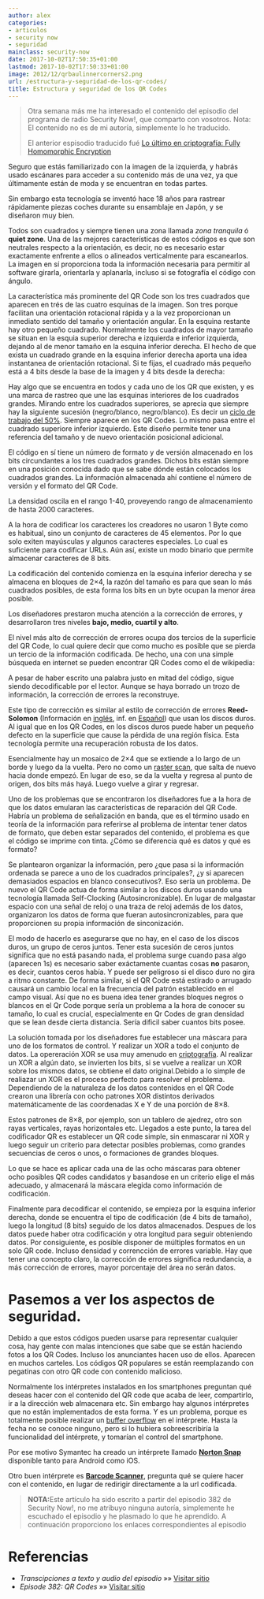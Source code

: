 ```yaml
---
author: alex
categories:
- articulos
- security now
- seguridad
mainclass: security-now
date: 2017-10-02T17:50:35+01:00
lastmod: 2017-10-02T17:50:33+01:00
image: 2012/12/qrbaulinnercorners2.png
url: /estructura-y-seguridad-de-los-qr-codes/
title: Estructura y seguridad de los QR Codes
---
```


> Otra semana más me ha interesado el contenido del episodio del programa de radio Security Now!, que comparto con vosotros. Nota: El contenido no es de mi autoría, simplemente lo he traducido.
>
> El anterior espisodio traducido fué [Lo último en criptografía: Fully Homomorphic Encryption][1]

<figure>
    <amp-img sizes="(min-width: 300px) 300px, 100vw" on="tap:lightbox1" role="button" tabindex="0" layout="responsive" src="/img/2012/12/linkentrada2-300x300.png" alt="QR Code" width="300px" height="300px" />
</figure>

Seguro que estás familiarizado con la imagen de la izquierda, y habrás usado escánares para acceder a su contenido más de una vez, ya que últimamente están de moda y se encuentran en todas partes.

Sin embargo esta tecnología se inventó hace 18 años para rastrear rápidamente piezas coches durante su ensamblaje en Japón, y se diseñaron muy bien.

Todos son cuadrados y siempre tienen una zona llamada *zona tranquila* ó **quiet zone**. Una de las mejores características de estos códigos es que son neutrales respecto a la orientación, es decir, no es necesario estar exactamente enfrente a ellos o alineados verticalmente para escanearlos. La imagen en sí proporciona toda la información necesaria para permitir al software girarla, orientarla y aplanarla, incluso si se fotografía el código con ángulo.

La característica más prominente del QR Code son los tres cuadrados que aparecen en trés de las cuatro esquinas de la imagen. Son tres porque facilitan una orientación rotacional rápida y a la vez proporcionan un inmediato sentido del tamaño y orientación angular. En la esquina restante hay otro pequeño cuadrado. Normalmente los cuadrados de mayor tamaño se situan en la esquia superior derecha e izquierda e inferior izquierda, dejando al de menor tamaño en la esquina inferior derecha. El hecho de que exista un cuadrado grande en la esquina inferior derecha aporta una idea instantanea de orientación rotacional. Si te fijas, el cuadrado más pequeño está a 4 bits desde la base de la imagen y 4 bits desde la derecha:

<!--more--><!--ad-->

<figure>
    <amp-img sizes="(min-width: 280px) 280px, 100vw" on="tap:lightbox1" role="button" tabindex="0" layout="responsive" src="/img/2012/12/qrbaultargetdownright2.png" alt="qrbaultargetdownright" width="280px" height="280px" />
</figure>

Hay algo que se encuentra en todos y cada uno de los QR que existen, y es una marca de rastreo que une las esquinas interiores de los cuadrados grandes. Mirando entre los cuadrados superiores, se aprecia que siempre hay la siguiente sucesión (negro/blanco, negro/blanco). Es decir un <a href="http://es.wikipedia.org/wiki/Ciclo_de_trabajo" target="_blank">ciclo de trabajo del 50%</a>. Siempre aparece en los QR Codes. Lo mismo pasa entre el cuadrado superiore inferior izquierdo. Este diseño permite tener una referencia del tamaño y de nuevo orientación posicional adicional.

<figure>
    <amp-img sizes="(min-width: 280px) 280px, 100vw" on="tap:lightbox1" role="button" tabindex="0" layout="responsive" src="/img/2012/12/qrbaulinnercorners2.png" alt="qrbaulinnercorners" width="280px" height="280px" />
</figure>

El código en sí tiene un número de formato y de versión almacenado en los bits circundantes a los tres cuadrados grandes. Dichos bits están siempre en una posición conocida dado que se sabe dónde están colocados los cuadrados grandes. La información almacenada ahí contiene el número de versión y el formato del QR Code.

La densidad oscila en el rango 1-40, proveyendo rango de almacenamiento de hasta 2000 caracteres.

A la hora de codificar los caracteres los creadores no usaron 1 Byte como es habitual, sino un conjunto de caracteres de 45 elementos. Por lo que solo exiten mayúsculas y algunos caracteres especiales. Lo cual es suficiente para codificar URLs. Aún así, existe un modo binario que permite almacenar caracteres de 8 bits.

La codificación del contenido comienza en la esquina inferior derecha y se almacena en bloques de 2&#215;4, la razón del tamaño es para que sean lo más cuadrados posibles, de esta forma los bits en un byte ocupan la menor área posible.

Los diseñadores prestaron mucha atención a la corrección de errores, y desarrollaron tres niveles **bajo, medio, cuartil y alto**.

El nivel más alto de corrección de errores ocupa dos tercios de la superficie del QR Code, lo cual quiere decir que como mucho es posible que se pierda un tercio de la información codificada. De hecho, una con una simple búsqueda en internet se pueden encontrar QR Codes como el de wikipedia:

<figure>
    <amp-img sizes="(min-width: 564px) 564px, 100vw" on="tap:lightbox1" role="button" tabindex="0" layout="responsive" src="/img/2012/12/Custom_QR_code_Wikipedia2.png" alt="Custom_QR_code_Wikipedia" width="564px" height="396px" />
</figure>

A pesar de haber escrito una palabra justo en mitad del código, sigue siendo decodificable por el lector. Aunque se haya borrado un trozo de información, la corrección de errores la reconstruye.

Este tipo de corrección es similar al estilo de corrección de errores **Reed-Solomon** (Información en <a href="http://en.wikipedia.org/wiki/Reed%E2%80%93Solomon_error_correction" target="_blank">inglés</a>, inf. en <a href="http://es.wikipedia.org/wiki/Reed-Solomon" target="_blank">Español</a>) que usan los discos duros. Al igual que en los QR Codes, en los discos duros puede haber un pequeño defecto en la superficie que cause la pérdida de una región física. Esta tecnología permite una recuperación robusta de los datos.

Esencialmente hay un mosaico de 2&#215;4 que se extiende a lo largo de un borde y luego da la vuelta. Pero no como un <a href="http://en.wikipedia.org/wiki/Raster_scan" target="_blank">raster scan</a>, que salta de nuevo hacia donde empezó. En lugar de eso, se da la vuelta y regresa al punto de origen, dos bits más hayá. Luego vuelve a girar y regresar.

Uno de los problemas que se encontraron los diseñadores fue a la hora de que los datos emularan las características de reparación del QR Code. Habría un problema de señalización en banda, que es el término usado en teoría de la información para referirse al problema de intentar tener datos de formato, que deben estar separados del contenido, el problema es que el código se imprime con tinta. ¿Cómo se diferencia qué es datos y qué es formato?

Se plantearon organizar la información, pero ¿que pasa si la información ordenada se parece a uno de los cuadrados principales?, ¿y si aparecen demasiados espacios en blanco consecutivos?. Eso sería un problema. De nuevo el QR Code actua de forma similar a los discos duros usando una tecnología llamada Self-Clocking (Autosincronizable). En lugar de malgastar espacio con una señal de reloj o una traza de reloj además de los datos, organizaron los datos de forma que fueran autosincronizables, para que proporcionen su propia información de sinconización.

El modo de hacerlo es asegurarse que no hay, en el caso de los discos duros, un grupo de ceros juntos. Tener esta sucesión de ceros juntos significa que no está pasando nada, el problema surge cuando pasa algo (aparecen 1s) es necesario saber exáctamente cuantas cosas **no** pasaron, es decir, cuantos ceros había. Y puede ser peligroso si el disco duro no gira a ritmo constante. De forma similar, si el QR Code está estirado o arrugado causará un cambio local en la frecuencia del patrón establecido en el campo visual. Así que no es buena idea tener grandes bloques negros o blancos en el Qr Code porque sería un problema a la hora de conocer su tamaño, lo cual es crucial, especialmente en Qr Codes de gran densidad que se lean desde cierta distancia. Sería dificil saber cuantos bits posee.

La solución tomada por los diseñadores fue establecer una máscara para uno de los formatos de control. Y realizar un XOR a todo el conjunto de datos. La opereración XOR se usa muy amenudo en [criptografía][2]. Al realizar un XOR a algún dato, se invierten los bits, si se vuelve a realizar un XOR sobre los mismos datos, se obtiene el dato original.Debido a lo simple de realiazar un XOR es el proceso perfecto para resolver el problema. Dependiendo de la naturaleza de los datos contenidos en el QR Code crearon una librería con ocho patrones XOR distintos derivados matemáticamente de las coordenadas X e Y de una porción de 8&#215;8.

Estos patrones de 8&#215;8, por ejemplo, son un tablero de ajedrez, otro son rayas verticales, rayas horizontales etc. Llegados a este punto, la tarea del codificador QR es establecer un QR code simple, sin enmascarar ni XOR y luego seguir un criterio para detectar posibles problemas, como grandes secuencias de ceros o unos, o formaciones de grandes bloques.

Lo que se hace es aplicar cada una de las ocho máscaras para obtener ocho posibles QR codes candidatos y basandose en un criterio elige el más adecuado, y almacenará la máscara elegida como información de codificación.

Finalmente para decodificar el contenido, se empieza por la esquina inferior derecha, donde se encuentra el tipo de codificación (de 4 bits de tamaño), luego la longitud (8 bits) seguido de los datos almacenados. Despues de los datos puede haber otra codificación y otra longitud para seguir obteniendo datos. Por consiguiente, es posible disponer de múltiples formatos en un solo QR code. Incluso densidad y correncción de errores variable. Hay que tener una concepto claro, la corrección de errores significa redundancia, a más corrección de errores, mayor porcentaje del área no serán datos.

# **Pasemos a ver los aspectos de seguridad.**

Debido a que estos códigos pueden usarse para representar cualquier cosa, hay gente con malas intenciones que sabe que se están haciendo fotos a los QR Codes. Incluso los anunciantes hacen uso de ellos. Aparecen en muchos carteles. Los códigos QR populares se están reemplazando con pegatinas con otro QR code con contenido malicioso.

Normalmente los intérpretes instalados en los smartphones preguntan qué deseas hacer con el contenido del QR code que acaba de leer, compartirlo, ir a la dirección web almacenara etc. Sin embargo hay algunos intérpretes que no están implementados de esta forma. Y es un problema, porque es totalmente posible realizar un [buffer overflow][3] en el intérprete. Hasta la fecha no se conoce ninguno, pero si lo hubiera sobreescribiría la funcionalidad del intérprete, y tomarían el control del smartphone.

Por ese motivo Symantec ha creado un intérprete llamado **<a href="https://play.google.com/store/apps/details?id=com.symantec.norton.snap&hl=en" target="_blank">Norton Snap</a>** disponible tanto para Android como iOS.

Otro buen intérprete es **<a href="https://play.google.com/store/apps/details?id=com.google.zxing.client.android&feature=search_result#?t=W251bGwsMSwxLDEsImNvbS5nb29nbGUuenhpbmcuY2xpZW50LmFuZHJvaWQiXQ.." target="_blank">Barcode Scanner</a>**, pregunta qué se quiere hacer con el contenido, en lugar de redirigir directamente a la url codificada.


> <strong>NOTA:</strong>Este artículo ha sido escrito a partir del episodio 382 de Security Now!, no me atribuyo ninguna autoría, simplemente he escuchado el episodio y he plasmado lo que he aprendido. A continuación proporciono los enlaces correspondientes al episodio

# Referencias

- *Transcipciones a texto y audio del episodio* »» <a href="http://www.grc.com/securitynow.htm" target="_blank">Visitar sitio</a>
- *Episode 382: QR Codes* »» <a href="http://twit.tv/show/security-now/382" target="_blank">Visitar sitio</a>

 [1]: https://elbauldelprogramador.com/lo-ultimo-en-criptografia-fully-homomorphic-encryption/
 [2]: https://elbauldelprogramador.com/lo-ultimo-en-criptografia-fully-homomorphic-encryption/ "Lo último en criptografía: Fully Homomorphic Encryption"
 [3]: https://elbauldelprogramador.com/explotacion-buffers-overflows-y-exploits-parte-i/ "Explotación – Buffers OverFlows y exploits (Parte I)"
